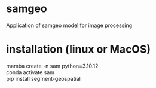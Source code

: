 # samgeo
 Application of samgeo model for image processing

 # installation (linux or MacOS)
mamba create -n sam python=3.10.12  
conda activate sam  
pip install segment-geospatial  
